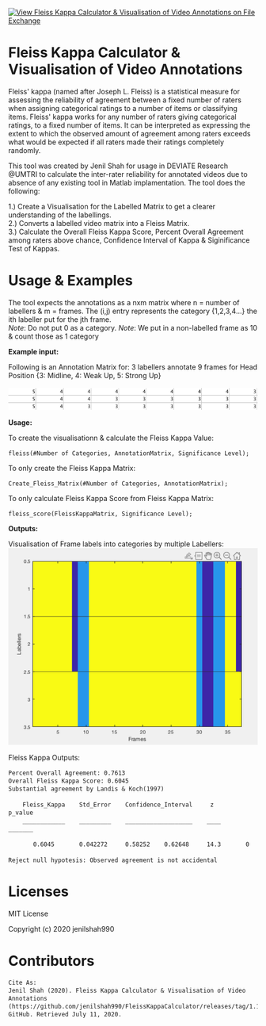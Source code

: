 [![View Fleiss Kappa Calculator & Visualisation of Video Annotations on File Exchange](https://www.mathworks.com/matlabcentral/images/matlab-file-exchange.svg)](https://www.mathworks.com/matlabcentral/fileexchange/78023-fleiss-kappa-calculator-visualisation-of-video-annotations)
# Fleiss Kappa Calculator & Visualisation of Video Annotations

Fleiss' kappa (named after Joseph L. Fleiss) is a statistical measure for assessing the reliability of agreement between a fixed number of raters when assigning categorical ratings to a number of items or classifying items. Fleiss' kappa works for any number of raters giving categorical ratings, to a fixed number of items. It can be interpreted as expressing the extent to which the observed amount of agreement among raters exceeds what would be expected if all raters made their ratings completely randomly.

This tool was created by Jenil Shah for usage in DEVIATE Research @UMTRI to calculate the inter-rater reliability for annotated videos due to absence of any existing tool in Matlab implamentation. The tool does the following:

1.) Create a Visualisation for the Labelled Matrix to get a clearer understanding of the labellings. <br> 
2.) Converts a labelled video matrix into a Fleiss Matrix. <br>
3.) Calculate the Overall Fleiss Kappa Score, Percent Overall Agreement among raters above chance, Confidence Interval of Kappa & Siginificance Test of Kappas.

# Usage & Examples

The tool expects the annotations as a nxm matrix where n = number of labellers & m = frames. The (i,j) entry represents the category {1,2,3,4...} the ith labeller put for the jth frame. <br>
*Note*: Do not put 0 as a category.
*Note*: We put in a non-labelled frame as 10 & count those as 1 category

<b>Example input:</b> 
  
Following is an Annotation Matrix for: 3 labellers annotate 9 frames for Head Position {3: Midline, 4: Weak Up, 5: Strong Up} <br><br>
![What is this](AnnotationMatrix.png)

<b> Usage: </b>

To create the visualisationn & calculate the Fleiss Kappa Value:
```
fleiss(#Number of Categories, AnnotationMatrix, Significance Level);
```
To only create the Fleiss Kappa Matrix:
```
Create_Fleiss_Matrix(#Number of Categories, AnnotationMatrix);
```
To only calculate Fleiss Kappa Score from Fleiss Kappa Matrix:
```
fleiss_score(FleissKappaMatrix, Significance Level);
```

<b> Outputs:</b> 
  
Visualisation of Frame labels into categories by multiple Labellers: <br> 
![What is this](VisualisationExample.png)

Fleiss Kappa Outputs: 

```
Percent Overall Agreement: 0.7613
Overall Fleiss Kappa Score: 0.6045
Substantial agreement by Landis & Koch(1997)

    Fleiss_Kappa    Std_Error    Confidence_Interval     z      p_value
    ____________    _________    ___________________    ____    _______

       0.6045       0.042272     0.58252    0.62648     14.3       0   

Reject null hypotesis: Observed agreement is not accidental
```
# Licenses 
MIT License

Copyright (c) 2020 jenilshah990
# Contributors
```
Cite As:
Jenil Shah (2020). Fleiss Kappa Calculator & Visualisation of Video Annotations (https://github.com/jenilshah990/FleissKappaCalculator/releases/tag/1.1.0), GitHub. Retrieved July 11, 2020.
